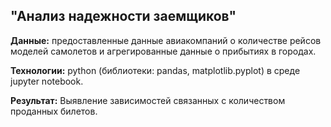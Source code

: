 ## "Анализ надежности заемщиков" 

**Данные:** предоставленные данные авиакомпаний о количестве рейсов моделей самолетов и агрегированные данные о прибытиях в городах.

**Технологии:** python (библиотеки: pandas, matplotlib.pyplot) в среде jupyter notebook.

**Результат:** Выявление зависимостей связанных с количеством проданных билетов.
